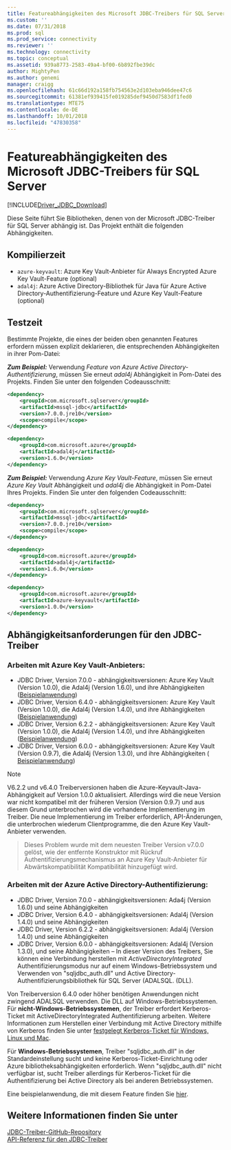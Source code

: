 ```yaml
---
title: Featureabhängigkeiten des Microsoft JDBC-Treibers für SQL Server | Microsoft-Dokumentation
ms.custom: ''
ms.date: 07/31/2018
ms.prod: sql
ms.prod_service: connectivity
ms.reviewer: ''
ms.technology: connectivity
ms.topic: conceptual
ms.assetid: 939a8773-2583-49a4-bf00-6b892fbe39dc
author: MightyPen
ms.author: genemi
manager: craigg
ms.openlocfilehash: 61c66d192a158fb754563e2d103eba946dee47c6
ms.sourcegitcommit: 61381ef939415fe019285def9450d7583df1fed0
ms.translationtype: MTE75
ms.contentlocale: de-DE
ms.lasthandoff: 10/01/2018
ms.locfileid: "47830358"
---
```

# <a name="feature-dependencies-of-microsoft-jdbc-driver-for-sql-server"></a>Featureabhängigkeiten des Microsoft JDBC-Treibers für SQL Server

[!INCLUDE[Driver_JDBC_Download](../../includes/driver_jdbc_download.md)]

Diese Seite führt Sie Bibliotheken, denen von der Microsoft JDBC-Treiber für SQL Server abhängig ist. Das Projekt enthält die folgenden Abhängigkeiten.

## <a name="compile-time"></a>Kompilierzeit

- `azure-keyvault`: Azure Key Vault-Anbieter für Always Encrypted Azure Key Vault-Feature (optional)
- `adal4j`: Azure Active Directory-Bibliothek für Java für Azure Active Directory-Authentifizierung-Feature und Azure Key Vault-Feature (optional)

## <a name="test-time"></a>Testzeit

Bestimmte Projekte, die eines der beiden oben genannten Features erfordern müssen explizit deklarieren, die entsprechenden Abhängigkeiten in ihrer Pom-Datei:

**_Zum Beispiel:_**  Verwendung _Feature von Azure Active Directory-Authentifizierung_, müssen Sie erneut _adal4j_ Abhängigkeit in Pom-Datei des Projekts. Finden Sie unter den folgenden Codeausschnitt:

```xml
<dependency>
    <groupId>com.microsoft.sqlserver</groupId>
    <artifactId>mssql-jdbc</artifactId>
    <version>7.0.0.jre10</version>
    <scope>compile</scope>
</dependency>

<dependency>
    <groupId>com.microsoft.azure</groupId>
    <artifactId>adal4j</artifactId>
    <version>1.6.0</version>
</dependency>
```

**_Zum Beispiel:_**  Verwendung _Azure Key Vault-Feature_, müssen Sie erneut _Azure Key Vault_ Abhängigkeit und _adal4j_ die Abhängigkeit in Pom-Datei Ihres Projekts. Finden Sie unter den folgenden Codeausschnitt:

```xml
<dependency>
    <groupId>com.microsoft.sqlserver</groupId>
    <artifactId>mssql-jdbc</artifactId>
    <version>7.0.0.jre10</version>
    <scope>compile</scope>
</dependency>

<dependency>
    <groupId>com.microsoft.azure</groupId>
    <artifactId>adal4j</artifactId>
    <version>1.6.0</version>
</dependency>

<dependency>
    <groupId>com.microsoft.azure</groupId>
    <artifactId>azure-keyvault</artifactId>
    <version>1.0.0</version>
</dependency>
```

## <a name="dependency-requirements-for-the-jdbc-driver"></a>Abhängigkeitsanforderungen für den JDBC-Treiber

### <a name="working-with-azure-key-vault-provider"></a>Arbeiten mit Azure Key Vault-Anbieters:

- JDBC Driver, Version 7.0.0 - abhängigkeitsversionen: Azure Key Vault (Version 1.0.0), die Adal4j (Version 1.6.0), und ihre Abhängigkeiten ([Beispielanwendung](../../connect/jdbc/azure-key-vault-sample-version-7-0-0.md))
- JDBC Driver, Version 6.4.0 - abhängigkeitsversionen: Azure Key Vault (Version 1.0.0), die Adal4j (Version 1.4.0), und ihre Abhängigkeiten ([Beispielanwendung](../../connect/jdbc/azure-key-vault-sample-version-6.2.2.md))
- JDBC Driver, Version 6.2.2 - abhängigkeitsversionen: Azure Key Vault (Version 1.0.0), die Adal4j (Version 1.4.0), und ihre Abhängigkeiten ([Beispielanwendung](../../connect/jdbc/azure-key-vault-sample-version-6.2.2.md))
- JDBC Driver, Version 6.0.0 - abhängigkeitsversionen: Azure Key Vault (Version 0.9.7), die Adal4j (Version 1.3.0), und ihre Abhängigkeiten ( [Beispielanwendung](../../connect/jdbc/azure-key-vault-sample-version-6.0.0.md))

> [!NOTE]
> V6.2.2 und v6.4.0 Treiberversionen haben die Azure-Keyvault-Java-Abhängigkeit auf Version 1.0.0 aktualisiert. Allerdings wird die neue Version war nicht kompatibel mit der früheren Version (Version 0.9.7) und aus diesem Grund unterbrochen wird die vorhandene Implementierung im Treiber. Die neue Implementierung im Treiber erforderlich, API-Änderungen, die unterbrochen wiederum Clientprogramme, die den Azure Key Vault-Anbieter verwenden.

> Dieses Problem wurde mit dem neuesten Treiber Version v7.0.0 gelöst, wie der entfernte Konstruktor mit Rückruf Authentifizierungsmechanismus an Azure Key Vault-Anbieter für Abwärtskompatibilität Kompatibilität hinzugefügt wird.

### <a name="working-with-azure-active-directory-authentication"></a>Arbeiten mit der Azure Active Directory-Authentifizierung:

- JDBC Driver, Version 7.0.0 - abhängigkeitsversionen: Ada4j (Version 1.6.0) und seine Abhängigkeiten
- JDBC Driver, Version 6.4.0 - abhängigkeitsversionen: Adal4j (Version 1.4.0) und seine Abhängigkeiten
- JDBC Driver, Version 6.2.2 - abhängigkeitsversionen: Adal4j (Version 1.4.0) und seine Abhängigkeiten
- JDBC Driver, Version 6.0.0 - abhängigkeitsversionen: Adal4j (Version 1.3.0), und seine Abhängigkeiten – In dieser Version des Treibers, Sie können eine Verbindung herstellen mit _ActiveDirectoryIntegrated_ Authentifizierungsmodus nur auf einem Windows-Betriebssystem und Verwenden von "sqljdbc_auth.dll" und Active Directory-Authentifizierungsbibliothek für SQL Server (ADALSQL. (DLL).

Von Treiberversion 6.4.0 oder höher benötigen Anwendungen nicht zwingend ADALSQL verwenden. Die DLL auf Windows-Betriebssystemen. Für **nicht-Windows-Betriebssystemen**, der Treiber erfordert Kerberos-Ticket mit ActiveDirectoryIntegrated Authentifizierung arbeiten. Weitere Informationen zum Herstellen einer Verbindung mit Active Directory mithilfe von Kerberos finden Sie unter [festgelegt Kerberos-Ticket für Windows, Linux und Mac](https://docs.microsoft.com/sql/connect/jdbc/connecting-using-azure-active-directory-authentication#set-kerberos-ticket-on-windows-linux-and-mac).

Für **Windows-Betriebssystemen**, Treiber "sqljdbc_auth.dll" in der Standardeinstellung sucht und keine Kerberos-Ticket-Einrichtung oder Azure bibliotheksabhängigkeiten erforderlich. Wenn "sqljdbc_auth.dll" nicht verfügbar ist, sucht Treiber allerdings für Kerberos-Ticket für die Authentifizierung bei Active Directory als bei anderen Betriebssystemen.

Eine beispielanwendung, die mit diesem Feature finden Sie [hier](../../connect/jdbc/connecting-using-azure-active-directory-authentication.md).

## <a name="see-also"></a>Weitere Informationen finden Sie unter

[JDBC-Treiber-GitHub-Repository](https://github.com/microsoft/mssql-jdbc)  
 [API-Referenz für den JDBC-Treiber](../../connect/jdbc/reference/jdbc-driver-api-reference.md)
